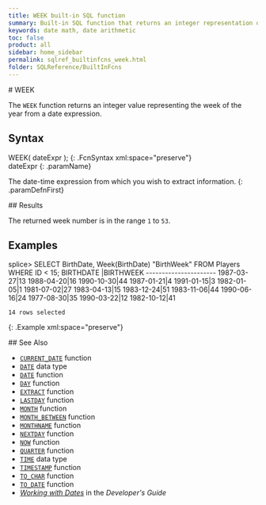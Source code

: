 ```yaml
---
title: WEEK built-in SQL function
summary: Built-in SQL function that returns an integer representation of the week from a date expression
keywords: date math, date arithmetic
toc: false
product: all
sidebar: home_sidebar
permalink: sqlref_builtinfcns_week.html
folder: SQLReference/BuiltInFcns
---
```

<section>
<div class="TopicContent" data-swiftype-index="true" markdown="1">
# WEEK

The `WEEK` function returns an integer value representing the week of
the year from a date expression.

## Syntax

<div class="fcnWrapperWide" markdown="1">
    WEEK( dateExpr );
{: .FcnSyntax xml:space="preserve"}

</div>
<div class="paramList" markdown="1">
dateExpr
{: .paramName}

The date-time expression from which you wish to extract information.
{: .paramDefnFirst}

</div>
## Results

The returned week number is in the range `1` to `53`.

## Examples

<div class="preWrapper" markdown="1">
    splice> SELECT BirthDate, Week(BirthDate) "BirthWeek"
       FROM Players
       WHERE ID < 15;
    BIRTHDATE |BIRTHWEEK
    ----------------------
    1987-03-27|13
    1988-04-20|16
    1990-10-30|44
    1987-01-21|4
    1991-01-15|3
    1982-01-05|1
    1981-07-02|27
    1983-04-13|15
    1983-12-24|51
    1983-11-06|44
    1990-06-16|24
    1977-08-30|35
    1990-03-22|12
    1982-10-12|41
    
    14 rows selected
{: .Example xml:space="preserve"}

</div>
## See Also

* [`CURRENT_DATE`](sqlref_builtinfcns_currentdate.html) function
* [`DATE`](sqlref_builtinfcns_date.html) data type
* [`DATE`](sqlref_builtinfcns_date.html) function
* [`DAY`](sqlref_builtinfcns_day.html) function
* [`EXTRACT`](sqlref_builtinfcns_extract.html) function
* [`LASTDAY`](sqlref_builtinfcns_day.html) function
* [`MONTH`](sqlref_builtinfcns_month.html) function
* [`MONTH_BETWEEN`](sqlref_builtinfcns_monthbetween.html) function
* [`MONTHNAME`](sqlref_builtinfcns_monthname.html) function
* [`NEXTDAY`](sqlref_builtinfcns_day.html) function
* [`NOW`](sqlref_builtinfcns_now.html) function
* [`QUARTER`](sqlref_builtinfcns_quarter.html) function
* [`TIME`](sqlref_builtinfcns_time.html) data type
* [`TIMESTAMP`](sqlref_builtinfcns_timestamp.html) function
* [`TO_CHAR`](sqlref_builtinfcns_char.html) function
* [`TO_DATE`](sqlref_builtinfcns_date.html) function
* *[Working with Dates](developers_fundamentals_dates.html)* in the
  *Developer's Guide*

</div>
</section>

